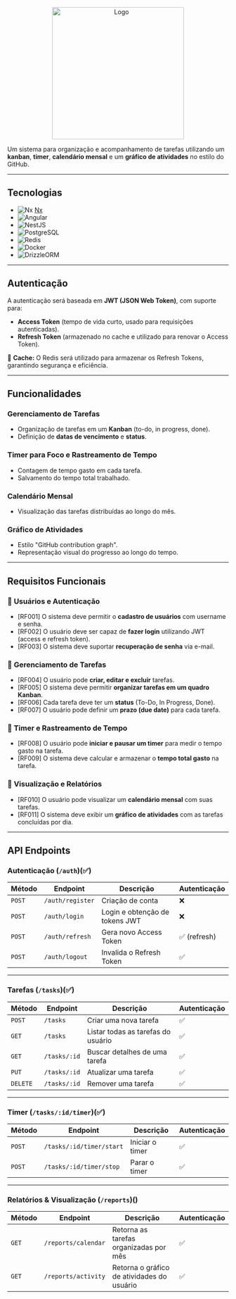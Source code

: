 <div align="center"> <img src="https://6t7sm2897i.ufs.sh/f/VCIgGDrhiGZSi594F93QKrVom0xsetjZJWXPNAbfFqz826c3" alt="Logo" width="300"/> </div>

Um sistema para organização e acompanhamento de tarefas utilizando um **kanban**, **timer**, **calendário mensal** e um **gráfico de atividades** no estilo do GitHub.

---

## Tecnologias

- ![Nx](https://img.shields.io/badge/Monorepo-Nx-143055?logo=nx&logoColor=white) [Nx](https://nx.dev/)
- ![Angular](https://img.shields.io/badge/Frontend-Angular-DD0031?logo=angular&logoColor=white)
- ![NestJS](https://img.shields.io/badge/Backend-NestJS-E0234E?logo=nestjs&logoColor=white)
- ![PostgreSQL](https://img.shields.io/badge/Database-PostgreSQL-336791?logo=postgresql&logoColor=white) 
- ![Redis](https://img.shields.io/badge/Cache-Redis-DC382D?logo=redis&logoColor=white) 
- ![Docker](https://img.shields.io/badge/Container-Docker-2496ED?logo=docker&logoColor=white) 
- ![DrizzleORM](https://img.shields.io/badge/ORM-DrizzleORM-000000?logo=data:image/svg+xml;base64,[INSERIR-LOGO-BASE64]) 
---

## Autenticação

A autenticação será baseada em **JWT (JSON Web Token)**, com suporte para:

- **Access Token** (tempo de vida curto, usado para requisições autenticadas).
- **Refresh Token** (armazenado no cache e utilizado para renovar o Access Token).

📌 **Cache:** O Redis será utilizado para armazenar os Refresh Tokens, garantindo segurança e eficiência.

---

## Funcionalidades

### **Gerenciamento de Tarefas**

- Organização de tarefas em um **Kanban** (to-do, in progress, done).
- Definição de **datas de vencimento** e **status**.

### **Timer para Foco e Rastreamento de Tempo**

- Contagem de tempo gasto em cada tarefa.
- Salvamento do tempo total trabalhado.

### **Calendário Mensal**

- Visualização das tarefas distribuídas ao longo do mês.

### **Gráfico de Atividades**

- Estilo "GitHub contribution graph".
- Representação visual do progresso ao longo do tempo.

---

## Requisitos Funcionais

### 📌 **Usuários e Autenticação**

- [RF001] O sistema deve permitir o **cadastro de usuários** com username e senha.
- [RF002] O usuário deve ser capaz de **fazer login** utilizando JWT (access e refresh token).
- [RF003] O sistema deve suportar **recuperação de senha** via e-mail.

### 📌 **Gerenciamento de Tarefas**

- [RF004] O usuário pode **criar, editar e excluir** tarefas.
- [RF005] O sistema deve permitir **organizar tarefas em um quadro Kanban**.
- [RF006] Cada tarefa deve ter um **status** (To-Do, In Progress, Done).
- [RF007] O usuário pode definir um **prazo (due date)** para cada tarefa.

### 📌 **Timer e Rastreamento de Tempo**

- [RF008] O usuário pode **iniciar e pausar um timer** para medir o tempo gasto na tarefa.
- [RF009] O sistema deve calcular e armazenar o **tempo total gasto** na tarefa.

### 📌 **Visualização e Relatórios**

- [RF010] O usuário pode visualizar um **calendário mensal** com suas tarefas.
- [RF011] O sistema deve exibir um **gráfico de atividades** com as tarefas concluídas por dia.

---

## API Endpoints

### **Autenticação** (`/auth`)(✅)

| Método | Endpoint         | Descrição                      | Autenticação |
| ------ | ---------------- | ------------------------------ | ------------ |
| `POST` | `/auth/register` | Criação de conta               | ❌           |
| `POST` | `/auth/login`    | Login e obtenção de tokens JWT | ❌           |
| `POST` | `/auth/refresh`  | Gera novo Access Token         | ✅ (refresh) |
| `POST` | `/auth/logout`   | Invalida o Refresh Token       | ✅           |

---

### **Tarefas** (`/tasks`)(✅)

| Método   | Endpoint     | Descrição                          | Autenticação |
| -------- | ------------ | ---------------------------------- | ------------ |
| `POST`   | `/tasks`     | Criar uma nova tarefa              | ✅           |
| `GET`    | `/tasks`     | Listar todas as tarefas do usuário | ✅           |
| `GET`    | `/tasks/:id` | Buscar detalhes de uma tarefa      | ✅           |
| `PUT`    | `/tasks/:id` | Atualizar uma tarefa               | ✅           |
| `DELETE` | `/tasks/:id` | Remover uma tarefa                 | ✅           |

---

### **Timer** (`/tasks/:id/timer`)(✅)

| Método | Endpoint                 | Descrição       | Autenticação |
| ------ | ------------------------ | --------------- | ------------ |
| `POST` | `/tasks/:id/timer/start` | Iniciar o timer | ✅           |
| `POST` | `/tasks/:id/timer/stop`  | Parar o timer   | ✅           |

---

### **Relatórios & Visualização** (`/reports`)()

| Método | Endpoint            | Descrição                                  | Autenticação |
| ------ | ------------------- | ------------------------------------------ | ------------ |
| `GET`  | `/reports/calendar` | Retorna as tarefas organizadas por mês     | ✅           |
| `GET`  | `/reports/activity` | Retorna o gráfico de atividades do usuário | ✅           |
